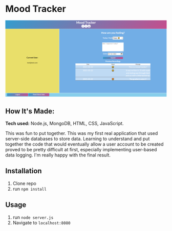 # Mood Tracker

![thumbnail of webpage](https://raw.githubusercontent.com/wadedesir/moodTracker/main/thumbnail.PNG)

## How It's Made:

**Tech used:** Node.js, MongoDB, HTML, CSS, JavaScript.

This was fun to put together. This was my first real application that used server-side databases to store data. Learning to understand and put together the code that would eventually allow a user account to be created proved to be pretty difficult at first, especially implementing user-based data logging. I'm really happy with the final result.

## Installation

1. Clone repo
2. run `npm install`

## Usage

1. run `node server.js`
2. Navigate to `localhost:8080`
